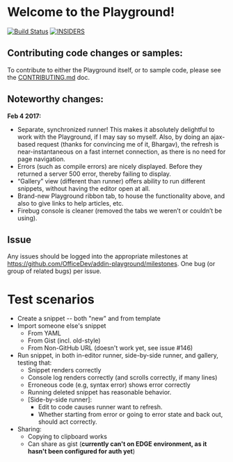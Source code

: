 # Welcome to the Playground!
[![Build Status](https://travis-ci.com/OfficeDev/addin-playground.svg?token=zKp5xy2SuSortMzv5Pqc&branch=insiders)](https://travis-ci.com/OfficeDev/addin-playground)
[![INSIDERS](https://img.shields.io/badge/INSIDERS-bornholm-yellowgreen.svg)](https://bornholm-insiders.azurewebsites.net)


## Contributing code changes or samples:

To contribute to either the Playground itself, or to sample code, please see the [CONTRIBUTING.md](contributing.md) doc.

## Noteworthy changes:

**Feb 4 2017:**
* Separate, synchronized runner!  This makes it absolutely delightful to work with the Playground, if I may say so myself.  Also, by doing an ajax-based request (thanks for convincing me of it, Bhargav), the refresh is near-instantaneous on a fast internet connection, as there is no need for page navigation.
* Errors (such as compile errors) are nicely displayed.  Before they returned a server 500 error, thereby failing to display.
* “Gallery” view (different than runner) offers ability to run different snippets, without having the editor open at all.
* Brand-new Playground ribbon tab, to house the functionality above, and also to give links to help articles, etc.
* Firebug console is cleaner (removed the tabs we weren’t or couldn’t be using).

## Issue

Any issues should be logged into the appropriate milestones at <https://github.com/OfficeDev/addin-playground/milestones>.  One bug (or group of related bugs) per issue.

# Test scenarios

* Create a snippet -- both "new" and from template
* Import someone else's snippet
  * From YAML
  * From Gist (incl. old-style)
  * From Non-GitHub URL (doesn't work yet, see issue #146)
* Run snippet, in both in-editor runner, side-by-side runner, and gallery, testing that:
  * Snippet renders correctly
  * Console log renders correctly (and scrolls correctly, if many lines)
  * Erroneous code (e.g, syntax error) shows error correctly
  * Running deleted snippet has reasonable behavior.
  * [Side-by-side runner]:
    * Edit to code causes runner want to refresh.
    * Whether starting from error or going to error state and back out, should act correctly.
* Sharing:
  * Copying to clipboard works
  * Can share as gist (**currently can't on EDGE environment, as it hasn't been configured for auth yet**)
